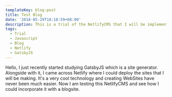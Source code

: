 ```yaml
---
templateKey: blog-post
title: Test Blog
date: '2018-05-29T18:18:59+08:00'
description: This is a trial of the NetlifyCMS that I will be implementing on my blog site.
tags:
  - Trial
  - Javascript
  - Blog
  - Netlify
  - GatsbyJS
---
```

Hello, I just recently started studying GatsbyJS which is a site generator. Alongside with it, I came across Netlify where I could deploy the sites that I will be making. It's a very cool technology and creating WebSites have never been much easier. Now I am testing this NetlifyCMS and see how I could incorporate it with a blogsite.
